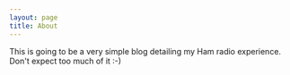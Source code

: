 ```yaml
---
layout: page
title: About
---
```


This is going to be a very simple blog detailing my Ham radio experience. Don't expect too much of it :-)
